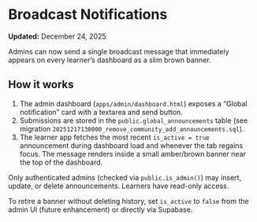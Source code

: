 # Broadcast Notifications

**Updated:** December 24, 2025

Admins can now send a single broadcast message that immediately appears on every learner’s dashboard as a slim brown banner.

## How it works

1. The admin dashboard (`apps/admin/dashboard.html`) exposes a “Global notification” card with a textarea and send button.
2. Submissions are stored in the `public.global_announcements` table (see migration `20251217130000_remove_community_add_announcements.sql`).
3. The learner app fetches the most recent `is_active = true` announcement during dashboard load and whenever the tab regains focus. The message renders inside a small amber/brown banner near the top of the dashboard.

Only authenticated admins (checked via `public.is_admin()`) may insert, update, or delete announcements. Learners have read-only access.

To retire a banner without deleting history, set `is_active` to `false` from the admin UI (future enhancement) or directly via Supabase.

